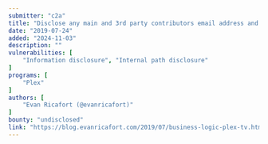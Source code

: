 ```yaml
---
submitter: "c2a"
title: "Disclose any main and 3rd party contributors email address and movie local path thru XML file in Plex TV - plex.tv (Write Up)"
date: "2019-07-24"
added: "2024-11-03"
description: ""
vulnerabilities: [
    "Information disclosure", "Internal path disclosure"
]
programs: [
    "Plex"
]
authors: [
    "Evan Ricafort (@evanricafort)"
]
bounty: "undisclosed"
link: "https://blog.evanricafort.com/2019/07/business-logic-plex-tv.html"
---
```




